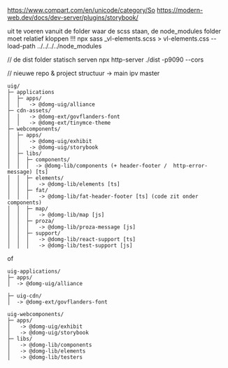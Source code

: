 https://www.compart.com/en/unicode/category/So
https://modern-web.dev/docs/dev-server/plugins/storybook/

uit te voeren vanuit de folder waar de scss staan, de node_modules folder moet relatief kloppen !!!
npx sass _vl-elements.scss > vl-elements.css --load-path ../../../../node_modules

// de dist folder statisch serven
npx http-server ./dist -p9090 --cors


// nieuwe repo & project structuur
 -> main ipv master

```
uig/
├─ applications
│  ├─ apps/
│  │   -> @domg-uig/alliance
├─ cdn-assets/
│  │   -> @domg-ext/govflanders-font
│  │   -> @domg-ext/tinymce-theme
├─ webcomponents/
│  ├─ apps/
│  │   -> @domg-uig/exhibit
│  │   -> @domg-uig/storybook
│  ├─ libs/
│  │  ├─ components/
│  │  │  -> @domg-lib/components (+ header-footer /  http-error-message) [ts]
│  │  ├─ elements/
│  │  │   -> @domg-lib/elements [ts]
│  │  ├─ fat/
│  │  │   -> @domg-lib/fat-header-footer [ts] (code zit onder components)
│  │  ├─ map/
│  │  │   -> @domg-lib/map [js]
│  │  ├─ proza/
│  │  │   -> @domg-lib/proza-message [js]
│  │  ├─ support/
│  │  │   -> @domg-lib/react-support [ts]
│  │  │   -> @domg-lib/test-support [js]
```

of

```
uig-applications/
├─ apps/
│  -> @domg-uig/alliance

├─ uig-cdn/
│  -> @domg-ext/govflanders-font

uig-webcomponents/
├─ apps/
│   -> @domg-uig/exhibit
│   -> @domg-uig/storybook
├─ libs/
│   -> @domg-lib/components
│   -> @domg-lib/elements
│   -> @domg-lib/testers
```
